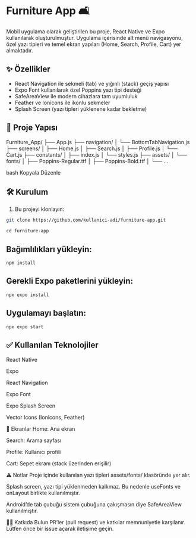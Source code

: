 # Furniture App 🛋️

Mobil uygulama olarak geliştirilen bu proje, React Native ve Expo kullanılarak oluşturulmuştur. Uygulama içerisinde alt menü navigasyonu, özel yazı tipleri ve temel ekran yapıları (Home, Search, Profile, Cart) yer almaktadır.

## ✨ Özellikler

- React Navigation ile sekmeli (tab) ve yığınlı (stack) geçiş yapısı
- Expo Font kullanılarak özel Poppins yazı tipi desteği
- SafeAreaView ile modern cihazlara tam uyumluluk
- Feather ve Ionicons ile ikonlu sekmeler
- Splash Screen (yazı tipleri yüklenene kadar bekletme)

## 📁 Proje Yapısı

Furniture_App/
├── App.js
├── navigation/
│ └── BottomTabNavigation.js
├── screens/
│ ├── Home.js
│ ├── Search.js
│ ├── Profile.js
│ └── Cart.js
├── constants/
│ ├── index.js
│ └── styles.js
├── assets/
│ └── fonts/
│ ├── Poppins-Regular.ttf
│ ├── Poppins-Bold.ttf
│ └── ...

bash
Kopyala
Düzenle

## 🛠️ Kurulum

1. Bu projeyi klonlayın:

```bash
git clone https://github.com/kullanici-adi/furniture-app.git
```

```
cd furniture-app
```

## Bağımlılıkları yükleyin:

```
npm install
```


## Gerekli Expo paketlerini yükleyin:

```
npx expo install
```

## Uygulamayı başlatın:

```
npx expo start
```

## ✅ Kullanılan Teknolojiler
React Native

Expo

React Navigation

Expo Font

Expo Splash Screen

Vector Icons (Ionicons, Feather)

📱 Ekranlar
Home: Ana ekran

Search: Arama sayfası

Profile: Kullanıcı profili

Cart: Sepet ekranı (stack üzerinden erişilir)

⚠️ Notlar
Proje içinde kullanılan yazı tipleri assets/fonts/ klasöründe yer alır.

Splash screen, yazı tipi yüklenmeden kalkmaz. Bu nedenle useFonts ve onLayout birlikte kullanılmıştır.

Android’de tab çubuğu sistem çubuğuna çakışmasın diye SafeAreaView kullanılmıştır.

🧑‍💻 Katkıda Bulun
PR’ler (pull request) ve katkılar memnuniyetle karşılanır. Lütfen önce bir issue açarak iletişime geçin.
